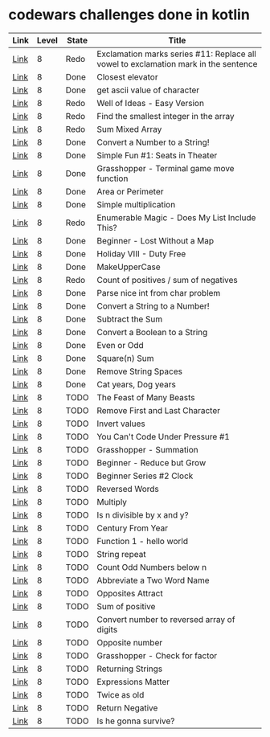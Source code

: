 # codewars challenges done in kotlin

| Link                                                           | Level | State | Title                                                                               |
|----------------------------------------------------------------|-------|-------|-------------------------------------------------------------------------------------|
| [Link](https://www.codewars.com/kata/57fb09ef2b5314a8a90001ed) | 8     | Redo  | Exclamation marks series #11: Replace all vowel to exclamation mark in the sentence |
| [Link](https://www.codewars.com/kata/5c374b346a5d0f77af500a5a) | 8     | Done  | Closest elevator                                                                    |
| [Link](https://www.codewars.com/kata/55acfc59c3c23d230f00006d) | 8     | Done  | get ascii value of character                                                        |
| [Link](https://www.codewars.com/kata/57f222ce69e09c3630000212) | 8     | Redo  | Well of Ideas - Easy Version                                                        |
| [Link](https://www.codewars.com/kata/55a2d7ebe362935a210000b2) | 8     | Redo  | Find the smallest integer in the array                                              |
| [Link](https://www.codewars.com/kata/57eaeb9578748ff92a000009) | 8     | Redo  | Sum Mixed Array                                                                     |
| [Link](https://www.codewars.com/kata/5265326f5fda8eb1160004c8) | 8     | Done  | Convert a Number to a String!                                                       |
| [Link](https://www.codewars.com/kata/588417e576933b0ec9000045) | 8     | Done  | Simple Fun #1: Seats in Theater                                                     |
| [Link](https://www.codewars.com/kata/563a631f7cbbc236cf0000c2) | 8     | Done  | Grasshopper - Terminal game move function                                           |
| [Link](https://www.codewars.com/kata/5ab6538b379d20ad880000ab) | 8     | Done  | Area or Perimeter                                                                   |
| [Link](https://www.codewars.com/kata/583710ccaa6717322c000105) | 8     | Done  | Simple multiplication                                                               |
| [Link](https://www.codewars.com/kata/545991b4cbae2a5fda000158) | 8     | Redo  | Enumerable Magic - Does My List Include This?                                       |
| [Link](https://www.codewars.com/kata/57f781872e3d8ca2a000007e) | 8     | Done  | Beginner - Lost Without a Map                                                       |
| [Link](https://www.codewars.com/kata/57e92e91b63b6cbac20001e5) | 8     | Done  | Holiday VIII - Duty Free                                                            |
| [Link](https://www.codewars.com/kata/57a0556c7cb1f31ab3000ad7) | 8     | Done  | MakeUpperCase                                                                       |
| [Link](https://www.codewars.com/kata/576bb71bbbcf0951d5000044) | 8     | Redo  | Count of positives / sum of negatives                                               |
| [Link](https://www.codewars.com/kata/557cd6882bfa3c8a9f0000c1) | 8     | Done  | Parse nice int from char problem                                                    |
| [Link](https://www.codewars.com/kata/544675c6f971f7399a000e79) | 8     | Done  | Convert a String to a Number!                                                       |
| [Link](https://www.codewars.com/kata/56c5847f27be2c3db20009c3) | 8     | Done  | Subtract the Sum                                                                    |
| [Link](https://www.codewars.com/kata/551b4501ac0447318f0009cd) | 8     | Done  | Convert a Boolean to a String                                                       |
| [Link](https://www.codewars.com/kata/53da3dbb4a5168369a0000fe) | 8     | Done  | Even or Odd                                                                         |
| [Link](https://www.codewars.com/kata/515e271a311df0350d00000f) | 8     | Done  | Square(n) Sum                                                                       |
| [Link](https://www.codewars.com/kata/57eae20f5500ad98e50002c5) | 8     | Done  | Remove String Spaces                                                                |
| [Link](https://www.codewars.com/kata/5a6663e9fd56cb5ab800008b) | 8     | Done  | Cat years, Dog years                                                                |
| [Link](https://www.codewars.com/kata/5aa736a455f906981800360d) | 8     | TODO  | The Feast of Many Beasts                                                            |
| [Link](https://www.codewars.com/kata/56bc28ad5bdaeb48760009b0) | 8     | TODO  | Remove First and Last Character                                                     |
| [Link](https://www.codewars.com/kata/5899dc03bc95b1bf1b0000ad) | 8     | TODO  | Invert values                                                                       |
| [Link](https://www.codewars.com/kata/53ee5429ba190077850011d4) | 8     | TODO  | You Can't Code Under Pressure #1                                                    |
| [Link](https://www.codewars.com/kata/55d24f55d7dd296eb9000030) | 8     | TODO  | Grasshopper - Summation                                                             |
| [Link](https://www.codewars.com/kata/57f780909f7e8e3183000078) | 8     | TODO  | Beginner - Reduce but Grow                                                          |
| [Link](https://www.codewars.com/kata/55f9bca8ecaa9eac7100004a) | 8     | TODO  | Beginner Series #2 Clock                                                            |
| [Link](https://www.codewars.com/kata/51c8991dee245d7ddf00000e) | 8     | TODO  | Reversed Words                                                                      |
| [Link](https://www.codewars.com/kata/50654ddff44f800200000004) | 8     | TODO  | Multiply                                                                            |
| [Link](https://www.codewars.com/kata/5545f109004975ea66000086) | 8     | TODO  | Is n divisible by x and y?                                                          |
| [Link](https://www.codewars.com/kata/5a3fe3dde1ce0e8ed6000097) | 8     | TODO  | Century From Year                                                                   |
| [Link](https://www.codewars.com/kata/523b4ff7adca849afe000035) | 8     | TODO  | Function 1 - hello world                                                            |
| [Link](https://www.codewars.com/kata/57a0e5c372292dd76d000d7e) | 8     | TODO  | String repeat                                                                       |
| [Link](https://www.codewars.com/kata/59342039eb450e39970000a6) | 8     | TODO  | Count Odd Numbers below n                                                           |
| [Link](https://www.codewars.com/kata/57eadb7ecd143f4c9c0000a3) | 8     | TODO  | Abbreviate a Two Word Name                                                          |
| [Link](https://www.codewars.com/kata/555086d53eac039a2a000083) | 8     | TODO  | Opposites Attract                                                                   |
| [Link](https://www.codewars.com/kata/5715eaedb436cf5606000381) | 8     | TODO  | Sum of positive                                                                     |
| [Link](https://www.codewars.com/kata/5583090cbe83f4fd8c000051) | 8     | TODO  | Convert number to reversed array of digits                                          |
| [Link](https://www.codewars.com/kata/56dec885c54a926dcd001095) | 8     | TODO  | Opposite number                                                                     |
| [Link](https://www.codewars.com/kata/55cbc3586671f6aa070000fb) | 8     | TODO  | Grasshopper - Check for factor                                                      |
| [Link](https://www.codewars.com/kata/55a70521798b14d4750000a4) | 8     | TODO  | Returning Strings                                                                   |
| [Link](https://www.codewars.com/kata/5ae62fcf252e66d44d00008e) | 8     | TODO  | Expressions Matter                                                                  |
| [Link](https://www.codewars.com/kata/5b853229cfde412a470000d0) | 8     | TODO  | Twice as old                                                                        |
| [Link](https://www.codewars.com/kata/55685cd7ad70877c23000102) | 8     | TODO  | Return Negative                                                                     |
| [Link](https://www.codewars.com/kata/59ca8246d751df55cc00014c) | 8     | TODO  | Is he gonna survive?                                                                |
